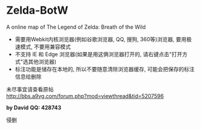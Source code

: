 # Zelda-BotW

A online map of The Legend of Zelda: Breath of the Wild

- 需要用Webkit内核浏览器(例如谷歌浏览器, QQ, 搜狗, 360等)浏览器, 要用极速模式, 不要用兼容模式
- 不支持 IE 和 Edge 浏览器(如果是用这俩浏览器打开的, 请右键点击"打开方式"选其他浏览器)
- 标注功能是储存在本地的, 所以不要随意清除浏览器缓存, 可能会把保存的标注信息给删除

未尽事宜请查看原帖  
http://bbs.a9vg.com/forum.php?mod=viewthread&tid=5207596

**by David**
**QQ: 428743**

侵删
